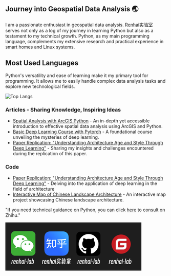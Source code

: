 ## Journey into Geospatial Data Analysis 🌏

I am a passionate enthusiast in geospatial data analysis. [Renhai实验室](https://blog.renhai.online/) serves not only as a log of my journey in learning Python but also as a testament to my technical growth. Python, as my main programming language, complements my extensive research and practical experience in smart homes and Linux systems.

## Most Used Languages

Python's versatility and ease of learning make it my primary tool for programming. It allows me to easily handle complex data analysis tasks and explore new technological fields.

![Top Langs](https://gitstatus.renhai.online/api/top-langs/?username=renhai-lab&exclude_repo=github-readme-stats&layout=compact)

### Articles - Sharing Knowledge, Inspiring Ideas

- [Spatial Analysis with ArcGIS Python](https://blog.renhai.online/categories/arcpy) - An in-depth yet accessible introduction to effective spatial data analysis using ArcGIS and Python.
- [Basic Deep Learning Course with Pytorch](https://blog.renhai.online/categories/deep-learning) - A foundational course unveiling the mysteries of deep learning.
- [Paper Replication: "Understanding Architecture Age and Style Through Deep Learning"](https://blog.renhai.online/categories/Paper_Replication) - Sharing my insights and challenges encountered during the replication of this paper.

### Code

- [Paper Replication: "Understanding Architecture Age and Style Through Deep Learning"](https://github.com/renhai-lab/Paper_Replication--Understanding-architecture-age-and-style-through-deep-learning) - Delving into the application of deep learning in the field of architecture
- [Interactive Map of Chinese Landscape Architecture](https://github.com/renhai-lab/Map_of_Chinese_Landscape_Architecture) - An interactive map project showcasing Chinese landscape architecture.

"If you need technical guidance on Python, you can click [here](https://www.zhihu.com/consult/people/825989162623721472) to consult on Zhihu."

<img src="./assets/logo-black.jpg" alt="logo-black.jpg" style="zoom:50%;" />
